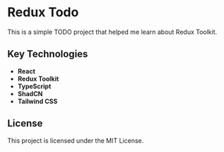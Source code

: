 # Redux Todo

This is a simple TODO project that helped me learn about Redux Toolkit.

## Key Technologies

- **React**
- **Redux Toolkit**
- **TypeScript**
- **ShadCN**
- **Tailwind CSS**

## License

This project is licensed under the MIT License.

